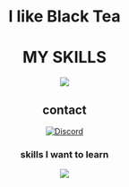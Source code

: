 <div align="center">
  <h1> I like Black Tea </h1>
    </a>
  </p>

<div align="center">
  <h1>MY SKILLS</h1>
  <p align="center">
    <a href="https://skillicons.dev">
      <img src="https://skillicons.dev/icons?i=cpp,rust,git,github" />
    </a>
  </p>

<h2> contact </h2>

[![Discord](https://discord.c99.nl/widget/theme-3/724520262787137556.png)](https://www.discord.com/users/724520262787137556)

  <h3>skills I want to learn</h3>
  <p align="center">
    <a href="https://skillicons.dev">
      <img src="https://skillicons.dev/icons?i=kotlin,haskell" />
    </a>
  </p>

</div>
